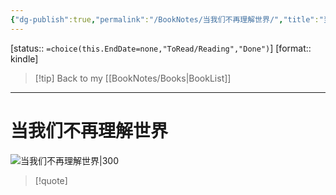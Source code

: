 ```yaml
---
{"dg-publish":true,"permalink":"/BookNotes/当我们不再理解世界/","title":"当我们不再理解世界","noteIcon":""}
---
```


[status:: `=choice(this.EndDate=none,"ToRead/Reading","Done")`]
[format:: kindle]

>[!tip] Back to my [[BookNotes/Books\|BookList]]

---
# 当我们不再理解世界

![当我们不再理解世界|300](https://img1.doubanio.com/view/subject/l/public/s34295659.jpg)

>[!quote]



